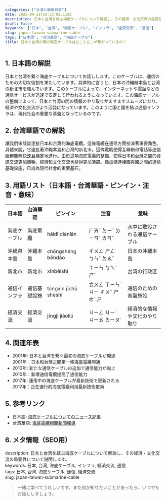 ```yaml
---
categories: ["台湾と戦後日本"]
date: 2025-04-21T14:35:02.119Z
description: 日本と台湾を結ぶ海底ケーブルについて解説し、その経済・文化交流の重要性について説明します。
draft: False
keywords: ["日本", "台湾", "海底ケーブル", "インフラ", "経済交流", "通信"]
slug: japan-taiwan-submarine-cable
tags: ["日本語", "台湾華語", "海底ケーブル"]
title: 日本と台湾の間の海底ケーブルはどことどこが繋がっているの？
---
```




## 1. 日本語の解説  
日本と台湾を繋ぐ海底ケーブルについてお話しします。このケーブルは、通信のための大切な役割を果たしています。具体的に言うと、日本の沖縄県本島と台湾の新北市を結んでいます。このケーブルによって、インターネットや電話などの通信サービスが迅速で安定して行われるようになっています。この海底ケーブルの整備によって、日本と台湾の間の情報のやり取りがますますスムーズになり、経済や文化交流がより活発になっています。このように国と国を結ぶ通信インフラは、現代社会の重要な基盤となっているのです。

## 2. 台湾華語での解説  
讓我們來談談連接日本和台灣的海底電纜。這條電纜在通信方面扮演著重要角色。具體來說，它連接著沖繩本島和台灣的新北市。這條電纜使得互聯網和電話等通信服務能夠快速且穩定地進行。由於這項海底電纜的整備，使得日本和台灣之間的資訊交流更加順暢，經濟和文化交流也變得更加活躍。像這樣連接國與國之間的通信基礎設施，已成為現代社會的重要基石。

## 3. 用語リスト（日本語・台湾華語・ピンイン・注音・意味）  
| 日本語       | 台湾華語       | ピンイン     | 注音         | 意味                      |
|--------------|---------------|-------------|-------------|-------------------------|
| 海底ケーブル   | 海底電纜      | hǎidǐ diànlǎn | ㄏㄞˇ ㄉㄧˇ ㄉㄧㄢˋ ㄌㄢˇ | 水中に敷設される通信ケーブル  |
| 沖縄県本島    | 沖繩本島      | chōngshéng běndǎo | ㄔㄨㄥ ㄕㄥˊ ㄅㄣˇ ㄉㄠˇ | 日本の沖縄本島              |
| 新北市       | 新北市        | xīnběishì   | ㄒㄧㄣ ㄅㄟˇ ㄕˋ   | 台湾の行政区                |
| 通信インフラ  | 通信基礎設施  | tōngxìn jīchǔ shèshī | ㄊㄨㄥ ㄒㄧㄣˋ ㄐㄧ ㄔㄨˇ ㄕㄜˋ ㄕ   | 通信のための基盤施設        |
| 経済交流      | 經濟交流      | jīngjì jiāoliú | ㄐㄧㄥ ㄐㄧˋ ㄐㄧㄠ ㄌㄧㄡˊ | 経済的な情報や文化のやり取り |

## 4. 関連年表  
- 2001年: 日本と台湾を繋ぐ最初の海底ケーブルが開通  
  2001年：日本和台灣之間第一條海底電纜開通
- 2010年: 新たな通信ケーブルの追加で通信能力が向上  
  2010年：新增通信電纜提高了通信能力
- 2017年: 運用中の海底ケーブルが最新技術で更新される  
  2017年：正在運行的海底電纜利用最新技術更新

## 5. 参考リンク  
- 日本語: [海底ケーブルについてのニュース記事](https://www.nikkei.com/article/DGXMZO68230190R10C20A2000000/)  
- 台湾華語: [海底電纜相關新聞報導](https://www.taiwannews.com.tw/ch/news/4089154)

## 6. メタ情報（SEO用）  
description: 日本と台湾を結ぶ海底ケーブルについて解説し、その経済・文化交流の重要性について説明します。  
keywords: 日本, 台湾, 海底ケーブル, インフラ, 経済交流, 通信  
tags: 日本, 台湾, 海底ケーブル, 通信, 経済交流  
slug: japan-taiwan-submarine-cable  

> 一緒に学べてうれしいです。また何か知りたいことがあったら、いつでもお話ししましょう。